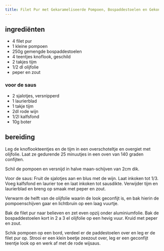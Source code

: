 ```yaml
---
title: Filet Pur met Gekarameliseerde Pompoen, Bospaddestoelen en Gekonfijte Knoflook
---
```


## ingrediënten
* 4 filet pur
* 1 kleine pompoen
* 250g gemengde bospaddestoelen
* 4 teentjes knoflook, geschild
* 2 takjes tijm
* 1/2 dl olijfolie
* peper en zout

### voor de saus
* 2 sjalotjes, versnipperd
* 1 laurierblad
* 1 takje tijm
* 2dl rode wijn
* 1/2l kalfsfond
* 10g boter

## bereiding
Leg de knoflookteentjes en de tijm in een overschoteltje en overgiet met olijfolie. Laat ze gedurende 25 minuutjes in een oven van 140 graden confijten.

Schil de pompoen en versnijd in halve maan-schijven van 2cm dik.

Voor de saus: Fruit de sjalotjes aan en blus met de wijn. Laat inkoken tot 1/3. Voeg kalfsfond en laurier toe en laat inkoken tot sausdikte. Verwijder tijm en laurierblad en breng op smaak met peper en zout. 

Verwarm de helft van de olijfolie waarin de look geconfijt is, en bak hierin de pompoenschijven gaar en lichtbruin op een laag vuurtje.

Bak de filet pur naar believen en zet even opzij onder aluminiumfolie. Bak de bospaddestoelen kort in 2 a 3 el olijfolie op een hevig vuur. Kruid met peper en zout.

Schik pompoen op een bord, verdeel er de paddestoelen over en leg er de filet pur op. Strooi er een klein beetje zeezout over, leg er een geconfijt teentje look op en werk af met de rode wijsaus.

